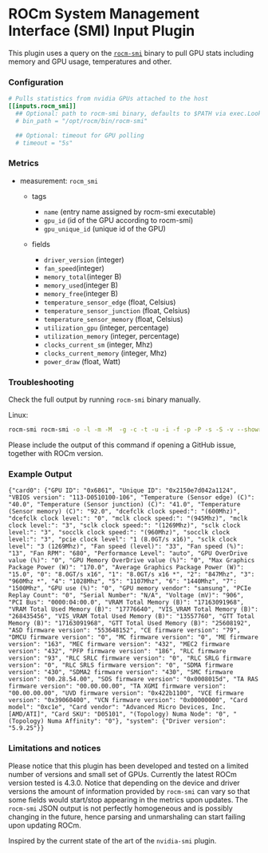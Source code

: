 # ROCm System Management Interface (SMI) Input Plugin

This plugin uses a query on the [`rocm-smi`](https://github.com/RadeonOpenCompute/rocm_smi_lib/tree/master/python_smi_tools) binary to pull GPU stats including memory and GPU usage, temperatures and other.

### Configuration

```toml
# Pulls statistics from nvidia GPUs attached to the host
[[inputs.rocm_smi]]
  ## Optional: path to rocm-smi binary, defaults to $PATH via exec.LookPath
  # bin_path = "/opt/rocm/bin/rocm-smi"

  ## Optional: timeout for GPU polling
  # timeout = "5s"
```

### Metrics
- measurement: `rocm_smi`
  - tags
    - `name` (entry name assigned by rocm-smi executable)
    - `gpu_id` (id of the GPU according to rocm-smi)
    - `gpu_unique_id` (unique id of the GPU)

  - fields
    - `driver_version` (integer)
    - `fan_speed`(integer)
    - `memory_total`(integer B)
    - `memory_used`(integer B)
    - `memory_free`(integer B)
    - `temperature_sensor_edge` (float, Celsius)
    - `temperature_sensor_junction` (float, Celsius)
    - `temperature_sensor_memory` (float, Celsius)
    - `utilization_gpu` (integer, percentage)
    - `utilization_memory` (integer, percentage)
    - `clocks_current_sm` (integer, Mhz)
    - `clocks_current_memory` (integer, Mhz)
    - `power_draw` (float, Watt)

### Troubleshooting
Check the full output by running `rocm-smi` binary manually.

Linux:
```sh
rocm-smi rocm-smi -o -l -m -M  -g -c -t -u -i -f -p -P -s -S -v --showreplaycount --showpids --showdriverversion --showmemvendor --showfwinfo --showproductname --showserial --showuniqueid --showbus --showpendingpages --showpagesinfo --showretiredpages --showunreservablepages --showmemuse --showvoltage --showtopo --showtopoweight --showtopohops --showtopotype --showtoponuma --showmeminfo all --json
```
Please include the output of this command if opening a GitHub issue, together with ROCm version.

### Example Output
```
{"card0": {"GPU ID": "0x6861", "Unique ID": "0x2150e7d042a1124", "VBIOS version": "113-D0510100-106", "Temperature (Sensor edge) (C)": "40.0", "Temperature (Sensor junction) (C)": "41.0", "Temperature (Sensor memory) (C)": "92.0", "dcefclk clock speed:": "(600Mhz)", "dcefclk clock level:": "0", "mclk clock speed:": "(945Mhz)", "mclk clock level:": "3", "sclk clock speed:": "(1269Mhz)", "sclk clock level:": "3", "socclk clock speed:": "(960Mhz)", "socclk clock level:": "3", "pcie clock level": "1 (8.0GT/s x16)", "sclk clock level": "3 (1269Mhz)", "Fan speed (level)": "33", "Fan speed (%)": "13", "Fan RPM": "680", "Performance Level": "auto", "GPU OverDrive value (%)": "0", "GPU Memory OverDrive value (%)": "0", "Max Graphics Package Power (W)": "170.0", "Average Graphics Package Power (W)": "15.0", "0": "8.0GT/s x16", "1": "8.0GT/s x16 *", "2": "847Mhz", "3": "960Mhz *", "4": "1028Mhz", "5": "1107Mhz", "6": "1440Mhz", "7": "1500Mhz", "GPU use (%)": "0", "GPU memory vendor": "samsung", "PCIe Replay Count": "0", "Serial Number": "N/A", "Voltage (mV)": "906", "PCI Bus": "0000:04:00.0", "VRAM Total Memory (B)": "17163091968", "VRAM Total Used Memory (B)": "17776640", "VIS_VRAM Total Memory (B)": "268435456", "VIS_VRAM Total Used Memory (B)": "13557760", "GTT Total Memory (B)": "17163091968", "GTT Total Used Memory (B)": "25608192", "ASD firmware version": "553648152", "CE firmware version": "79", "DMCU firmware version": "0", "MC firmware version": "0", "ME firmware version": "163", "MEC firmware version": "432", "MEC2 firmware version": "432", "PFP firmware version": "186", "RLC firmware version": "93", "RLC SRLC firmware version": "0", "RLC SRLG firmware version": "0", "RLC SRLS firmware version": "0", "SDMA firmware version": "430", "SDMA2 firmware version": "430", "SMC firmware version": "00.28.54.00", "SOS firmware version": "0x0008015d", "TA RAS firmware version": "00.00.00.00", "TA XGMI firmware version": "00.00.00.00", "UVD firmware version": "0x422b1100", "VCE firmware version": "0x39060400", "VCN firmware version": "0x00000000", "Card model": "0xc1e", "Card vendor": "Advanced Micro Devices, Inc. [AMD/ATI]", "Card SKU": "D05101", "(Topology) Numa Node": "0", "(Topology) Numa Affinity": "0"}, "system": {"Driver version": "5.9.25"}}

```

### Limitations and notices
Please notice that this plugin has been developed and tested on a limited number of versions and small set of GPUs. Currently the latest ROCm version tested is 4.3.0.
Notice that depending on the device and driver versions the amount of information provided by `rocm-smi` can vary so that some fields would start/stop appearing in the metrics upon updates.
The `rocm-smi` JSON output is not perfectly homogeneous and is possibly changing in the future, hence parsing and unmarshaling can start failing upon updating ROCm.

Inspired by the current state of the art of the `nvidia-smi` plugin.
